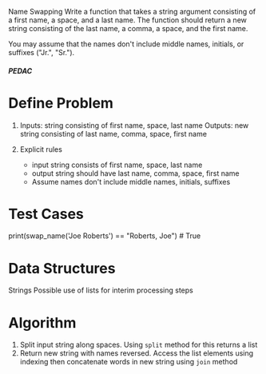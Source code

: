 Name Swapping
Write a function that takes a string argument consisting of a first name, a space, and a last name. The function should return a new string consisting of the last name, a comma, a space, and the first name.

You may assume that the names don't include middle names, initials, or suffixes ("Jr.", "Sr.").

##### PEDAC #####

# Define Problem
1. Inputs: string consisting of first name, space, last name
   Outputs: new string consisting of last name, comma, space, first name

2. Explicit rules
   - input string consists of first name, space, last name
   - output string should have last name, comma, space, first name
   - Assume names don't include middle names, initials, suffixes


# Test Cases
print(swap_name('Joe Roberts') == "Roberts, Joe")   # True

# Data Structures
Strings
Possible use of lists for interim processing steps

# Algorithm
1. Split input string along spaces. Using `split` method for this returns a list
2. Return new string with names reversed. Access the list elements using indexing
   then concatenate words in new string using `join` method

